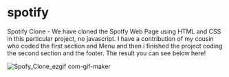 
# spotify
Spotify Clone - We have cloned the Spotfy Web Page using HTML and CSS in this particular project, no javascript. I have a contribution of my cousin who coded the first section and Menu and then i finished the project coding the second section and the footer. The result you can see below here!

![Spofy_Clone_ezgif com-gif-maker](https://user-images.githubusercontent.com/85713266/179326724-be45b222-aa4c-44a1-8380-81aa788323ea.gif)


